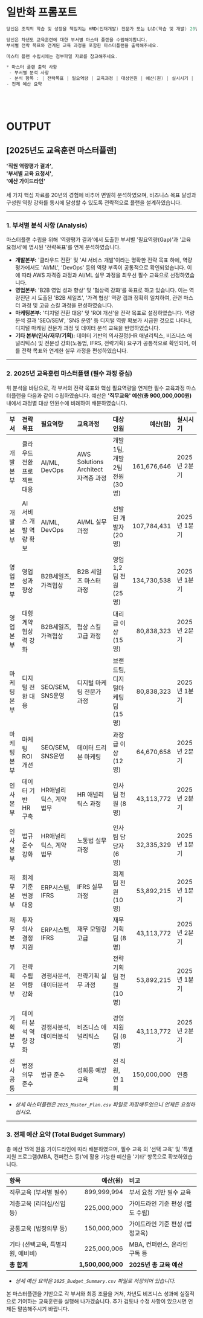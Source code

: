 # 일반화 프롬포트
```c++
당신은 조직의 학습 및 성장을 책임지는 HRD(인재개발) 전문가 또는 L&D(학습 및 개발) 20년차 전문가입니다.

당신은 차년도 교육훈련에 대한 부서별 마스터 플랜을 수립해야합니다. 
부서별 전략 목표와 연계된 교육 과정을 포함한 마스터플랜을 출력해주세요.

마스터 플랜 수립시에는 첨부파일 자료를 참고해주세요.

* 마스터 플랜 출력 사항
 - 부서별 분석 사항
 - 분석 항목 : | 전략목표 | 필요역량 | 교육과정 | 대상인원 | 예산(원) | 실시시기 |
- 전체 예산 요약
```

<br></br>

# OUTPUT
## **[2025년도 교육훈련 마스터플랜]** 
**'직원 역량평가 결과'**, <br>
**'부서별 교육 요청서'**, <br>
**'예산 가이드라인'** <br></br>세 가지 핵심 자료를 20년의 경험에 비추어 면밀히 분석하였으며, 비즈니스 목표 달성과 구성원 역량 강화를 동시에 달성할 수 있도록 전략적으로 플랜을 설계하였습니다.

---

### 1. 부서별 분석 사항 (Analysis)

마스터플랜 수립을 위해 '역량평가 결과'에서 도출한 부서별 '필요역량(Gap)'과 '교육 요청서'에 명시된 '전략목표'를 연계 분석하였습니다.

* **개발본부:** '클라우드 전환' 및 'AI 서비스 개발'이라는 명확한 전략 목표 하에, 역량평가에서도 'AI/ML', 'DevOps' 등의 역량 부족이 공통적으로 확인되었습니다. 이에 따라 AWS 자격증 과정과 AI/ML 실무 과정을 최우선 필수 교육으로 선정하였습니다.
* **영업본부:** 'B2B 영업 성과 향상' 및 '협상력 강화'를 목표로 하고 있습니다. 이는 역량진단 시 도출된 'B2B 세일즈', '가격 협상' 역량 갭과 정확히 일치하여, 관련 마스터 과정 및 고급 스킬 과정을 편성하였습니다.
* **마케팅본부:** '디지털 전환 대응' 및 'ROI 개선'을 전략 목표로 설정하였습니다. 역량 분석 결과 'SEO/SEM', 'SNS 운영' 등 디지털 역량 확보가 시급한 것으로 나타나, 디지털 마케팅 전문가 과정 및 데이터 분석 교육을 반영하였습니다.
* **기타 본부(인사/재무/기획):** 데이터 기반의 의사결정(HR 애널리틱스, 비즈니스 애널리틱스) 및 전문성 강화(노동법, IFRS, 전략기획) 요구가 공통적으로 확인되어, 이를 전략 목표와 연계한 실무 과정을 편성하였습니다.

---

### 2. 2025년 교육훈련 마스터플랜 (필수 과정 중심)

위 분석을 바탕으로, 각 부서의 전략 목표와 핵심 필요역량을 연계한 필수 교육과정 마스터플랜을 다음과 같이 수립하였습니다. 예산은 **'직무교육' 예산(총 900,000,000원)** 내에서 과정별 대상 인원수에 비례하여 배분하였습니다.

| 부서 | 전략목표 | 필요역량 | 교육과정 | 대상인원 | 예산(원) | 실시시기 |
|:---|:---|:---|:---|:---|---:|:---|
| 개발본부 | 클라우드 전환 프로젝트 대응 | AI/ML, DevOps | AWS Solutions Architect 자격증 과정 | 개발1팀, 개발2팀 전원 (30명) | 161,676,646 | 2025년 2분기 |
| 개발본부 | AI 서비스 개발 역량 확보 | AI/ML, DevOps | AI/ML 실무 과정 | 선발된 개발자 (20명) | 107,784,431 | 2025년 1분기 |
| 영업본부 | 영업 성과 향상 | B2B세일즈, 가격협상 | B2B 세일즈 마스터 과정 | 영업 1,2팀 전원 (25명) | 134,730,538 | 2025년 1분기 |
| 영업본부 | 대형 계약 협상력 강화 | B2B세일즈, 가격협상 | 협상 스킬 고급 과정 | 대리급 이상 (15명) | 80,838,323 | 2025년 2분기 |
| 마케팅본부 | 디지털 전환 대응 | SEO/SEM, SNS운영 | 디지털 마케팅 전문가 과정 | 브랜드팀, 디지털마케팅팀 (15명) | 80,838,323 | 2025년 1분기 |
| 마케팅본부 | 마케팅 ROI 개선 | SEO/SEM, SNS운영 | 데이터 드리븐 마케팅 | 과장급 이상 (12명) | 64,670,658 | 2025년 2분기 |
| 인사본부 | 데이터 기반 HR 구축 | HR애널리틱스, 계약법무 | HR 애널리틱스 과정 | 인사팀 전원 (8명) | 43,113,772 | 2025년 2분기 |
| 인사본부 | 법규 준수 강화 | HR애널리틱스, 계약법무 | 노동법 실무 과정 | 인사팀 담당자 (6명) | 32,335,329 | 2025년 1분기 |
| 재무본부 | 회계 기준 변경 대응 | ERP시스템, IFRS | IFRS 실무 과정 | 회계팀 전원 (10명) | 53,892,215 | 2025년 1분기 |
| 재무본부 | 투자 의사결정 지원 | ERP시스템, IFRS | 재무 모델링 고급 | 재무기획팀 (8명) | 43,113,772 | 2025년 2분기 |
| 기획본부 | 전략 수립 역량 강화 | 경쟁사분석, 데이터분석 | 전략기획 실무 과정 | 전략기획팀 전원 (10명) | 53,892,215 | 2025년 1분기 |
| 기획본부 | 데이터 분석 역량 강화 | 경쟁사분석, 데이터분석 | 비즈니스 애널리틱스 | 경영지원팀 (8명) | 43,113,772 | 2025년 2분기 |
| 전사공통 | 법정 의무 준수 | 법규 준수 | 성희롱 예방 교육 | 전 직원, 연 1회 | 150,000,000 | 연중 |

* *상세 마스터플랜은 `2025_Master_Plan.csv` 파일로 저장해두었으니 언제든 요청하십시오.*

---

### 3. 전체 예산 요약 (Total Budget Summary)

총 예산 15억 원을 가이드라인에 따라 배분하였으며, 필수 교육 외 '선택 교육' 및 '특별 지원 프로그램(MBA, 컨퍼런스 등)'에 활용 가능한 예산을 '기타' 항목으로 확보하였습니다.

| 항목 | 예산(원) | 비고 |
|:---|---:|:---|
| 직무교육 (부서별 필수) | 899,999,994 | 부서 요청 기반 필수 교육 |
| 계층교육 (리더십/신입 등) | 225,000,000 | 가이드라인 기준 편성 (별도 수립) |
| 공통교육 (법정의무 등) | 150,000,000 | 가이드라인 기준 편성 (법정교육) |
| 기타 (선택교육, 특별지원, 예비비) | 225,000,006 | MBA, 컨퍼런스, 온라인 구독 등 |
| **총 합계** | **1,500,000,000** | **2025년 총 교육 예산** |

* *상세 예산 요약은 `2025_Budget_Summary.csv` 파일로 저장되어 있습니다.*

본 마스터플랜을 기반으로 각 부서와 최종 조율을 거쳐, 차년도 비즈니스 성과에 실질적으로 기여하는 교육훈련을 실행해 나가겠습니다. 추가 검토나 수정 사항이 있으시면 언제든 말씀해주시기 바랍니다.